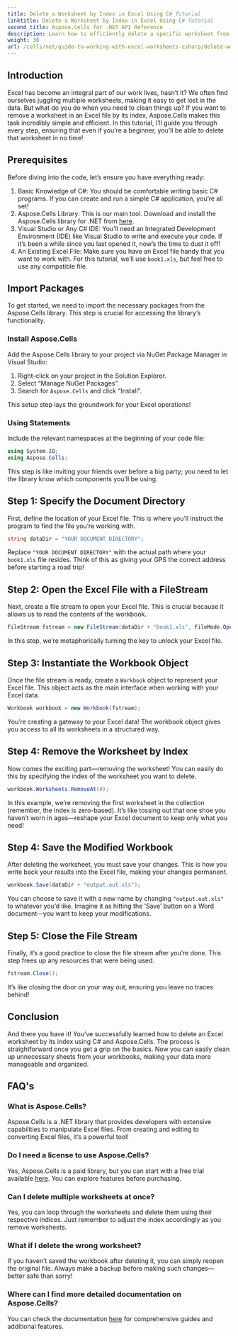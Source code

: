```yaml
---
title: Delete a Worksheet by Index in Excel Using C# Tutorial
linktitle: Delete a Worksheet by Index in Excel Using C# Tutorial
second_title: Aspose.Cells for .NET API Reference
description: Learn how to efficiently delete a specific worksheet from an Excel file by its index using C# and the Aspose.Cells library. Follow this easy step-by-step tutorial.
weight: 30
url: /cells/net/guide-to-working-with-excel-worksheets-csharp/delete-worksheet-by-index-excel-csharp-tutorial/
---
```

## Introduction

Excel has become an integral part of our work lives, hasn’t it? We often find ourselves juggling multiple worksheets, making it easy to get lost in the data. But what do you do when you need to clean things up? If you want to remove a worksheet in an Excel file by its index, Aspose.Cells makes this task incredibly simple and efficient. In this tutorial, I’ll guide you through every step, ensuring that even if you’re a beginner, you’ll be able to delete that worksheet in no time!

## Prerequisites

Before diving into the code, let’s ensure you have everything ready:

1. Basic Knowledge of C#: You should be comfortable writing basic C# programs. If you can create and run a simple C# application, you’re all set!
2. Aspose.Cells Library: This is our main tool. Download and install the Aspose.Cells library for .NET from [here](https://releases.aspose.com/cells/net/).
3. Visual Studio or Any C# IDE: You’ll need an Integrated Development Environment (IDE) like Visual Studio to write and execute your code. If it’s been a while since you last opened it, now’s the time to dust it off!
4. An Existing Excel File: Make sure you have an Excel file handy that you want to work with. For this tutorial, we’ll use `book1.xls`, but feel free to use any compatible file.

## Import Packages

To get started, we need to import the necessary packages from the Aspose.Cells library. This step is crucial for accessing the library’s functionality.

### Install Aspose.Cells

Add the Aspose.Cells library to your project via NuGet Package Manager in Visual Studio:

1. Right-click on your project in the Solution Explorer.
2. Select “Manage NuGet Packages”.
3. Search for `Aspose.Cells` and click “Install”.

This setup step lays the groundwork for your Excel operations!

### Using Statements

Include the relevant namespaces at the beginning of your code file:

```csharp
using System.IO;
using Aspose.Cells;
```

This step is like inviting your friends over before a big party; you need to let the library know which components you’ll be using.

## Step 1: Specify the Document Directory

First, define the location of your Excel file. This is where you’ll instruct the program to find the file you’re working with.

```csharp
string dataDir = "YOUR DOCUMENT DIRECTORY";
```

Replace `"YOUR DOCUMENT DIRECTORY"` with the actual path where your `book1.xls` file resides. Think of this as giving your GPS the correct address before starting a road trip!

## Step 2: Open the Excel File with a FileStream

Next, create a file stream to open your Excel file. This is crucial because it allows us to read the contents of the workbook.

```csharp
FileStream fstream = new FileStream(dataDir + "book1.xls", FileMode.Open);
```

In this step, we’re metaphorically turning the key to unlock your Excel file.

## Step 3: Instantiate the Workbook Object

Once the file stream is ready, create a `Workbook` object to represent your Excel file. This object acts as the main interface when working with your Excel data.

```csharp
Workbook workbook = new Workbook(fstream);
```

You’re creating a gateway to your Excel data! The workbook object gives you access to all its worksheets in a structured way.

## Step 4: Remove the Worksheet by Index

Now comes the exciting part—removing the worksheet! You can easily do this by specifying the index of the worksheet you want to delete. 

```csharp
workbook.Worksheets.RemoveAt(0);
```

In this example, we’re removing the first worksheet in the collection (remember, the index is zero-based). It’s like tossing out that one shoe you haven’t worn in ages—reshape your Excel document to keep only what you need!

## Step 4: Save the Modified Workbook

After deleting the worksheet, you must save your changes. This is how you write back your results into the Excel file, making your changes permanent.

```csharp
workbook.Save(dataDir + "output.out.xls");
```

You can choose to save it with a new name by changing `"output.out.xls"` to whatever you’d like. Imagine it as hitting the ‘Save’ button on a Word document—you want to keep your modifications.

## Step 5: Close the File Stream

Finally, it’s a good practice to close the file stream after you’re done. This step frees up any resources that were being used.

```csharp
fstream.Close();
```

It’s like closing the door on your way out, ensuring you leave no traces behind!

## Conclusion

And there you have it! You’ve successfully learned how to delete an Excel worksheet by its index using C# and Aspose.Cells. The process is straightforward once you get a grip on the basics. Now you can easily clean up unnecessary sheets from your workbooks, making your data more manageable and organized.

## FAQ's

### What is Aspose.Cells?
Aspose.Cells is a .NET library that provides developers with extensive capabilities to manipulate Excel files. From creating and editing to converting Excel files, it’s a powerful tool!

### Do I need a license to use Aspose.Cells?
Yes, Aspose.Cells is a paid library, but you can start with a free trial available [here](https://releases.aspose.com/). You can explore features before purchasing.

### Can I delete multiple worksheets at once?
Yes, you can loop through the worksheets and delete them using their respective indices. Just remember to adjust the index accordingly as you remove worksheets.

### What if I delete the wrong worksheet?
If you haven’t saved the workbook after deleting it, you can simply reopen the original file. Always make a backup before making such changes—better safe than sorry!

### Where can I find more detailed documentation on Aspose.Cells?
You can check the documentation [here](https://reference.aspose.com/cells/net/) for comprehensive guides and additional features.
